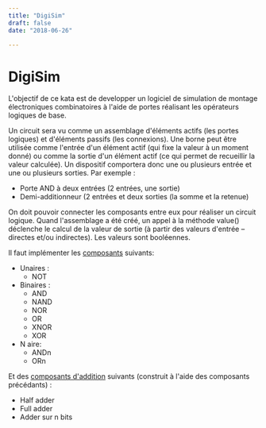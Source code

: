 ```yaml
---
title: "DigiSim"
draft: false
date: "2018-06-26"

---
```


# DigiSim

L'objectif de ce kata est de developper un logiciel de simulation de montage électroniques combinatoires à l'aide de portes réalisant les opérateurs logiques de base.

Un circuit sera vu comme un assemblage d'éléments actifs (les portes logiques) et d'éléments passifs (les connexions). Une borne peut être utilisée comme l'entrée d'un élément actif (qui fixe la valeur à un moment donné) ou comme la sortie d'un élément actif (ce qui permet de recueillir la valeur calculée).
Un dispositif comportera donc une ou plusieurs entrée et une ou plusieurs sorties. Par exemple :

- Porte AND à deux entrées (2 entrées, une sortie)
- Demi-additionneur (2 entrées et deux sorties (la somme et la retenue)

On doit pouvoir connecter les composants entre eux pour réaliser un circuit logique.
Quand l'assemblage a été créé, un appel à la méthode value() déclenche le calcul de la valeur de sortie (à partir des valeurs d'entrée – directes et/ou indirectes). Les valeurs sont booléennes.

Il faut implémenter les [composants](https://en.wikipedia.org/wiki/Logic_gate) suivants:

- Unaires :
  - NOT
- Binaires :
  - AND
  - NAND
  - NOR
  - OR
  - XNOR
  - XOR
- N aire:
  - ANDn
  - ORn

Et des [composants d'addition](https://en.wikipedia.org/wiki/Adder_(electronics)) suivants (construit à l'aide des composants précédants) :

- Half adder
- Full adder
- Adder sur n bits


